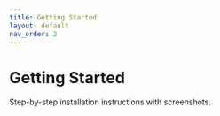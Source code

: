 ```yaml
---
title: Getting Started
layout: default
nav_order: 2
---
```


# Getting Started 

Step-by-step installation instructions with screenshots.
